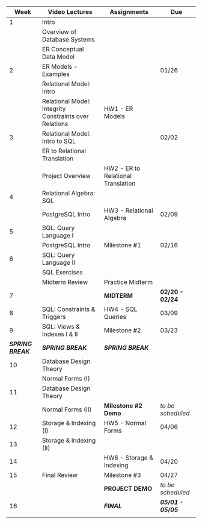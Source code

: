 | Week               | Video Lectures                                         | Assignments                        | Due                 |
| ------------------ | ------------------------------------------------------ | ---------------------------------- | ------------------- |
| 1                  | Intro                                                  |                                    |                     |
|                    | Overview of Database Systems                           |                                    |                     |
|                    | ER Conceptual Data Model                               |                                    |                     |
| 2                  | ER Models - Examples                                   |                                    | 01/26               |
|                    | Relational Model: Intro                                |                                    |                     |
|                    | Relational Model: Integrity Constraints over Relations | HW1 - ER Models                    |                     |
| 3                  | Relational Model: Intro to SQL                         |                                    | 02/02               |
|                    | ER to Relational Translation                           |                                    |                     |
|                    | Project Overview                                       | HW2 - ER to Relational Translation |                     |
| 4                  | Relational Algebra: SQL                                |                                    |                     |
|                    | PostgreSQL Intro                                       | HW3 - Relational Algebra           | 02/09               |
| 5                  | SQL: Query Language I                                  |                                    |                     |
|                    | PostgreSQL Intro                                       | Milestone #1                       | 02/16               |
| 6                  | SQL: Query Language II                                 |                                    |                     |
|                    | SQL Exercises                                          |                                    |                     |
|                    | Midterm Review                                         | Practice Midterm                   |                     |
| 7                  |                                                        | **MIDTERM**                        | **02/20 - 02/24**   |
| 8                  | SQL: Constraints & Triggers                            | HW4 - SQL Queries                  | 03/09               |
| 9                  | SQL: Views & Indexes I & II                            | Milestone #2                       | 03/23               |
| ***SPRING BREAK*** | ***SPRING BREAK***                                     | ***SPRING BREAK***                 |                     |
| 10                 | Database Design Theory                                 |                                    |                     |
|                    | Normal Forms (I)                                       |                                    |                     |
| 11                 | Database Design Theory                                 |                                    |                     |
|                    | Normal Forms (II)                                      | **Milestone #2 Demo**              | *to be scheduled*   |
| 12                 | Storage & Indexing (I)                                 | HW5 - Normal Forms                 | 04/06               |
| 13                 | Storage & Indexing (II)                                |                                    |                     |
| 14                 |                                                        | HW6 - Storage & Indexing           | 04/20               |
| 15                 | Final Review                                           | Milestone #3                       | 04/27               |
|                    |                                                        | **PROJECT DEMO**                 | *to be scheduled*   | 
| 16                 |                                                        | ***FINAL***                        | ***05/01 - 05/05*** |
|                    |                                                        |                                    |                     |
